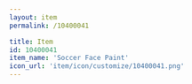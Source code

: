 ```yaml
---
layout: item
permalink: /10400041

title: Item
id: 10400041
item_name: 'Soccer Face Paint'
icon_url: 'item/icon/customize/10400041.png'
---
```

